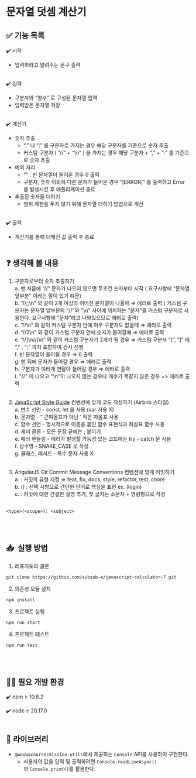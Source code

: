 # 문자열 덧셈 계산기

## ✅ 기능 목록

✔️ 시작

- 입력하라고 알려주는 문구 출력
<br/>
✔️ 입력

- 구분자와 “양수” 로 구성된 문자열 입력
- 입력받은 문자열 저장
<br/>
✔️ 계산기

- 숫자 추출
    - “,” 나 “:” 를 구분자로 가지는 경우 해당 구분자를 기준으로 숫자 추출
    - 커스텀 구분자 ( “//” + “\n” ) 을 가지는 경우 해당 구분자 + “,” + “:” 를 기준으로 숫자 추출
- 예외 처리
    - “” : 빈 문자열이 들어온 경우 0 출력
    - 구분자, 숫자 이외에 다른 문자가 들어온 경우 “[ERROR]” 를 출력하고 Error 를 발생시킨 후 애플리케이션 종료
- 추출된 숫자들 더하기
    - 범위 제한을 두지 않기 위해 문자열 더하기 방법으로 계산
<br/>
✔️ 출력

- 계산기를 통해 더해진 값 출력 후 종료
<br/><br/>
## ❓ 생각해 볼 내용

1. 구분자로부터 숫자 추출하기<br>
    a. 맨 처음에 “//” 문자가 나오지 않으면 무조건 숫자부터 시작 ( 요구사항에 “문자열 앞부분” 이라는 말이 있기 떄문)<br>
    b. “//;;\n” 와 같이 2개 이상의 이어진 문자열이 나올때 ⇒ 에러로 출력 ( 커스텀 구분자는 문자열 앞부분의 "//"와 "\n" 사이에 위치하는 "문자"를 커스텀 구분자로 사용한다. 요구사항에 "문자"라고 나와있으므로 에러로 출력)<br>
    c. “//\n” 와 같이 커스텀 구분자 안에 아무 구분자도 없을때 ⇒ 에러로 출력<br>
    d. “//2\n” 와 같이 커스텀 구분자 안에 숫자가 들어갈때 ⇒ 에러로 출력<br>
    e. “//]\n//[\n” 와 같이 커스텀 구분자가 2개가 될 경우 ⇒ 커스텀 구분자 “[”, “]” 에 “,” , “;” 까지 포함하여 검사 진행<br>
    f. 빈 문자열이 들어올 경우 ⇒ 0 출력<br>
    g. 맨 뒤에 문자가 들어갈 경우 ⇒ 에러로 출력<br>
    h. 구분자가 여러개 연달아 들어갈 경우 ⇒ 에러로 출력<br>
    i. "//" 이 나오고 "\n"이 나오지 않는 경우나 개수가 똑같지 않은 경우 => 에러로 출력<br><br>

2. [JavaScript Style Guide](https://github.com/woowacourse/woowacourse-docs/tree/main/styleguide/javascript) 컨벤션에 맞게 코드 작성하기 (Airbnb 스타일)<br>
    a. 변수 선언 - const, let 을 사용 (var 사용 X)<br>
    b. 문자열 - “ 큰따옴표가 아닌 ‘ 작은 따옴표 사용<br>
    c. 함수 선언 - 명시적으로 이름을 붙인 함수 표현식과 화살표 함수 사용<br>
    d. 세미 콜론 - 모든 문장 끝에는 ; 붙이기<br>
    e. 에러 핸들링 - 에러가 발생할 가능성 있는 코드에는 try - catch 문 사용<br>
    f. 상수명 - SNAKE_CASE 로 작성<br>
    g. 클래스, 메서드 - 특수 문자 사용 X<br><br>

3. AngularJS Git Commit Message Conventions 컨벤션에 맞게 커밋하기<br>
    a. <type> : 커밋의 유형 지정  ⇒  feat, fix, docs, style, refactor, test, chore<br>
    b. (<scope>) : 선택 사항으로 간단한 단어로 핵심을 표현 ex. (login)<br>
    c. <subject> : 커밋에 대한 간결한 설명 추가, 첫 글자는 소문자 + 명령형으로 작성<br><br>

```
<type>(<scope>): <subject>
```
<br/><br/>
## **📥  실행 방법**

1. 레포지토리 클론

```
git clone https://github.com/subsub-e/javascript-calculator-7.git
```

2. 의존성 모듈 설치

```
npm install
```

3. 프로젝트 실행

```
npm run start
```

4. 프로젝트 테스트

```
npm run test
```
<br/><br/>
## 🧑‍💻 필요 개발 환경

✔️ npm ≥ 10.8.2

✔️ node ≥ 20.17.0
<br/><br/>
## 📖 **라이브러리**

- `@woowacourse/mission-utils`에서 제공하는 `Console` API를 사용하여 구현한다.
    - 사용자의 값을 입력 및 출력하려면 `Console.readLineAsync()`와 `Console.print()`를 활용한다.